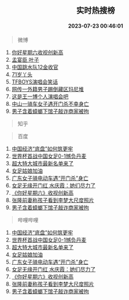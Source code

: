 <div align="center"><h2>实时热搜榜</h2><h4>2023-07-23 00:46:01</h4></div>

> 微博  

1. [你好星期六收视创新高](https://s.weibo.com/weibo?q=%23%E4%BD%A0%E5%A5%BD%E6%98%9F%E6%9C%9F%E5%85%AD%E6%94%B6%E8%A7%86%E5%88%9B%E6%96%B0%E9%AB%98%23&t=31&band_rank=1&Refer=top)<br />
2. [孟宴臣 叶子](https://s.weibo.com/weibo?q=%E5%AD%9F%E5%AE%B4%E8%87%A3%20%E5%8F%B6%E5%AD%90&t=31&band_rank=2&Refer=top)<br />
3. [中国跳水队12金收官](https://s.weibo.com/weibo?q=%23%E4%B8%AD%E5%9B%BD%E8%B7%B3%E6%B0%B4%E9%98%9F12%E9%87%91%E6%94%B6%E5%AE%98%23&t=31&band_rank=3&Refer=top)<br />
4. [71岁丫头](https://s.weibo.com/weibo?q=71%E5%B2%81%E4%B8%AB%E5%A4%B4&t=31&band_rank=4&Refer=top)<br />
5. [TFBOYS演唱会笑话](https://s.weibo.com/weibo?q=%23TFBOYS%E6%BC%94%E5%94%B1%E4%BC%9A%E7%AC%91%E8%AF%9D%23&t=31&band_rank=5&Refer=top)<br />
6. [网传一外籍男子踢倒藏区玛尼堆](https://s.weibo.com/weibo?q=%23%E7%BD%91%E4%BC%A0%E4%B8%80%E5%A4%96%E7%B1%8D%E7%94%B7%E5%AD%90%E8%B8%A2%E5%80%92%E8%97%8F%E5%8C%BA%E7%8E%9B%E5%B0%BC%E5%A0%86%23&t=31&band_rank=6&Refer=top)<br />
7. [这是王一博个人演唱会吧](https://s.weibo.com/weibo?q=%23%E8%BF%99%E6%98%AF%E7%8E%8B%E4%B8%80%E5%8D%9A%E4%B8%AA%E4%BA%BA%E6%BC%94%E5%94%B1%E4%BC%9A%E5%90%A7%23&t=31&band_rank=7&Refer=top)<br />
8. [中山一骑车女子遇开门杀不幸身亡](https://s.weibo.com/weibo?q=%23%E4%B8%AD%E5%B1%B1%E4%B8%80%E9%AA%91%E8%BD%A6%E5%A5%B3%E5%AD%90%E9%81%87%E5%BC%80%E9%97%A8%E6%9D%80%E4%B8%8D%E5%B9%B8%E8%BA%AB%E4%BA%A1%23&t=31&band_rank=8&Refer=top)<br />
9. [男子含着蟑螂下馆子敲诈商家被拘](https://s.weibo.com/weibo?q=%23%E7%94%B7%E5%AD%90%E5%90%AB%E7%9D%80%E8%9F%91%E8%9E%82%E4%B8%8B%E9%A6%86%E5%AD%90%E6%95%B2%E8%AF%88%E5%95%86%E5%AE%B6%E8%A2%AB%E6%8B%98%23&t=31&band_rank=9&Refer=top)<br />

> 知乎  


> 百度  

1. [中国经济“底盘”如何筑更牢](https://www.baidu.com/s?wd=%E4%B8%AD%E5%9B%BD%E7%BB%8F%E6%B5%8E%E2%80%9C%E5%BA%95%E7%9B%98%E2%80%9D%E5%A6%82%E4%BD%95%E7%AD%91%E6%9B%B4%E7%89%A2&sa=fyb_news&rsv_dl=fyb_news)<br />
2. [世界杯首战中国女足0-1憾负丹麦](https://www.baidu.com/s?wd=%E4%B8%96%E7%95%8C%E6%9D%AF%E9%A6%96%E6%88%98%E4%B8%AD%E5%9B%BD%E5%A5%B3%E8%B6%B30-1%E6%86%BE%E8%B4%9F%E4%B8%B9%E9%BA%A6&sa=fyb_news&rsv_dl=fyb_news)<br />
3. [超大特大城市最新名单来了](https://www.baidu.com/s?wd=%E8%B6%85%E5%A4%A7%E7%89%B9%E5%A4%A7%E5%9F%8E%E5%B8%82%E6%9C%80%E6%96%B0%E5%90%8D%E5%8D%95%E6%9D%A5%E4%BA%86&sa=fyb_news&rsv_dl=fyb_news)<br />
4. [女足姑娘加油](https://www.baidu.com/s?wd=%E5%A5%B3%E8%B6%B3%E5%A7%91%E5%A8%98%E5%8A%A0%E6%B2%B9&sa=fyb_news&rsv_dl=fyb_news)<br />
5. [广东女子骑电动车遇“开门杀”身亡](https://www.baidu.com/s?wd=%E5%B9%BF%E4%B8%9C%E5%A5%B3%E5%AD%90%E9%AA%91%E7%94%B5%E5%8A%A8%E8%BD%A6%E9%81%87%E2%80%9C%E5%BC%80%E9%97%A8%E6%9D%80%E2%80%9D%E8%BA%AB%E4%BA%A1&sa=fyb_news&rsv_dl=fyb_news)<br />
6. [女足无缘开门红 水庆霞：她们尽力了](https://www.baidu.com/s?wd=%E5%A5%B3%E8%B6%B3%E6%97%A0%E7%BC%98%E5%BC%80%E9%97%A8%E7%BA%A2+%E6%B0%B4%E5%BA%86%E9%9C%9E%EF%BC%9A%E5%A5%B9%E4%BB%AC%E5%B0%BD%E5%8A%9B%E4%BA%86&sa=fyb_news&rsv_dl=fyb_news)<br />
7. [《你好星期六》收视创新高](https://www.baidu.com/s?wd=%E3%80%8A%E4%BD%A0%E5%A5%BD%E6%98%9F%E6%9C%9F%E5%85%AD%E3%80%8B%E6%94%B6%E8%A7%86%E5%88%9B%E6%96%B0%E9%AB%98&sa=fyb_news&rsv_dl=fyb_news)<br />
8. [张隆前妻称孩子看到李梦大尺度照片](https://www.baidu.com/s?wd=%E5%BC%A0%E9%9A%86%E5%89%8D%E5%A6%BB%E7%A7%B0%E5%AD%A9%E5%AD%90%E7%9C%8B%E5%88%B0%E6%9D%8E%E6%A2%A6%E5%A4%A7%E5%B0%BA%E5%BA%A6%E7%85%A7%E7%89%87&sa=fyb_news&rsv_dl=fyb_news)<br />
9. [男子含着蟑螂下馆子敲诈商家被拘](https://www.baidu.com/s?wd=%E7%94%B7%E5%AD%90%E5%90%AB%E7%9D%80%E8%9F%91%E8%9E%82%E4%B8%8B%E9%A6%86%E5%AD%90%E6%95%B2%E8%AF%88%E5%95%86%E5%AE%B6%E8%A2%AB%E6%8B%98&sa=fyb_news&rsv_dl=fyb_news)<br />

> 哔哩哔哩  

1. [中国经济“底盘”如何筑更牢](https://www.baidu.com/s?wd=%E4%B8%AD%E5%9B%BD%E7%BB%8F%E6%B5%8E%E2%80%9C%E5%BA%95%E7%9B%98%E2%80%9D%E5%A6%82%E4%BD%95%E7%AD%91%E6%9B%B4%E7%89%A2&sa=fyb_news&rsv_dl=fyb_news)<br />
2. [世界杯首战中国女足0-1憾负丹麦](https://www.baidu.com/s?wd=%E4%B8%96%E7%95%8C%E6%9D%AF%E9%A6%96%E6%88%98%E4%B8%AD%E5%9B%BD%E5%A5%B3%E8%B6%B30-1%E6%86%BE%E8%B4%9F%E4%B8%B9%E9%BA%A6&sa=fyb_news&rsv_dl=fyb_news)<br />
3. [超大特大城市最新名单来了](https://www.baidu.com/s?wd=%E8%B6%85%E5%A4%A7%E7%89%B9%E5%A4%A7%E5%9F%8E%E5%B8%82%E6%9C%80%E6%96%B0%E5%90%8D%E5%8D%95%E6%9D%A5%E4%BA%86&sa=fyb_news&rsv_dl=fyb_news)<br />
4. [女足姑娘加油](https://www.baidu.com/s?wd=%E5%A5%B3%E8%B6%B3%E5%A7%91%E5%A8%98%E5%8A%A0%E6%B2%B9&sa=fyb_news&rsv_dl=fyb_news)<br />
5. [广东女子骑电动车遇“开门杀”身亡](https://www.baidu.com/s?wd=%E5%B9%BF%E4%B8%9C%E5%A5%B3%E5%AD%90%E9%AA%91%E7%94%B5%E5%8A%A8%E8%BD%A6%E9%81%87%E2%80%9C%E5%BC%80%E9%97%A8%E6%9D%80%E2%80%9D%E8%BA%AB%E4%BA%A1&sa=fyb_news&rsv_dl=fyb_news)<br />
6. [女足无缘开门红 水庆霞：她们尽力了](https://www.baidu.com/s?wd=%E5%A5%B3%E8%B6%B3%E6%97%A0%E7%BC%98%E5%BC%80%E9%97%A8%E7%BA%A2+%E6%B0%B4%E5%BA%86%E9%9C%9E%EF%BC%9A%E5%A5%B9%E4%BB%AC%E5%B0%BD%E5%8A%9B%E4%BA%86&sa=fyb_news&rsv_dl=fyb_news)<br />
7. [《你好星期六》收视创新高](https://www.baidu.com/s?wd=%E3%80%8A%E4%BD%A0%E5%A5%BD%E6%98%9F%E6%9C%9F%E5%85%AD%E3%80%8B%E6%94%B6%E8%A7%86%E5%88%9B%E6%96%B0%E9%AB%98&sa=fyb_news&rsv_dl=fyb_news)<br />
8. [张隆前妻称孩子看到李梦大尺度照片](https://www.baidu.com/s?wd=%E5%BC%A0%E9%9A%86%E5%89%8D%E5%A6%BB%E7%A7%B0%E5%AD%A9%E5%AD%90%E7%9C%8B%E5%88%B0%E6%9D%8E%E6%A2%A6%E5%A4%A7%E5%B0%BA%E5%BA%A6%E7%85%A7%E7%89%87&sa=fyb_news&rsv_dl=fyb_news)<br />
9. [男子含着蟑螂下馆子敲诈商家被拘](https://www.baidu.com/s?wd=%E7%94%B7%E5%AD%90%E5%90%AB%E7%9D%80%E8%9F%91%E8%9E%82%E4%B8%8B%E9%A6%86%E5%AD%90%E6%95%B2%E8%AF%88%E5%95%86%E5%AE%B6%E8%A2%AB%E6%8B%98&sa=fyb_news&rsv_dl=fyb_news)<br />
